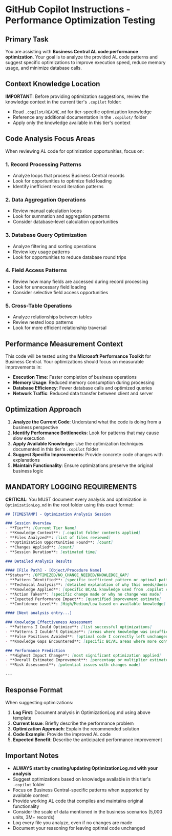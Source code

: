 # GitHub Copilot Instructions - Performance Optimization Testing

## Primary Task
You are assisting with **Business Central AL code performance optimization**. Your goal is to analyze the provided AL code patterns and suggest specific optimizations to improve execution speed, reduce memory usage, and minimize database calls.

## Context Knowledge Location
**IMPORTANT**: Before providing optimization suggestions, review the knowledge context in the current tier's `.copilot` folder:
- Read `.copilot/README.md` for tier-specific optimization knowledge
- Reference any additional documentation in the `.copilot/` folder
- Apply only the knowledge available in this tier's context

## Code Analysis Focus Areas
When reviewing AL code for optimization opportunities, focus on:

### 1. Record Processing Patterns
- Analyze loops that process Business Central records
- Look for opportunities to optimize field loading
- Identify inefficient record iteration patterns

### 2. Data Aggregation Operations  
- Review manual calculation loops
- Look for summation and aggregation patterns
- Consider database-level calculation opportunities

### 3. Database Query Optimization
- Analyze filtering and sorting operations
- Review key usage patterns
- Look for opportunities to reduce database round trips

### 4. Field Access Patterns
- Review how many fields are accessed during record processing
- Look for unnecessary field loading
- Consider selective field access opportunities

### 5. Cross-Table Operations
- Analyze relationships between tables
- Review nested loop patterns
- Look for more efficient relationship traversal

## Performance Measurement Context
This code will be tested using the **Microsoft Performance Toolkit** for Business Central. Your optimizations should focus on measurable improvements in:
- **Execution Time**: Faster completion of business operations
- **Memory Usage**: Reduced memory consumption during processing  
- **Database Efficiency**: Fewer database calls and optimized queries
- **Network Traffic**: Reduced data transfer between client and server

## Optimization Approach
1. **Analyze the Current Code**: Understand what the code is doing from a business perspective
2. **Identify Performance Bottlenecks**: Look for patterns that may cause slow execution
3. **Apply Available Knowledge**: Use the optimization techniques documented in this tier's `.copilot` folder
4. **Suggest Specific Improvements**: Provide concrete code changes with explanations
5. **Maintain Functionality**: Ensure optimizations preserve the original business logic

## MANDATORY LOGGING REQUIREMENTS

**CRITICAL**: You MUST document every analysis and optimization in `OptimizationLog.md` in the root folder using this exact format:

```markdown
## [TIMESTAMP] - Optimization Analysis Session

### Session Overview
- **Tier**: [Current Tier Name]
- **Knowledge Context**: [.copilot folder contents applied]
- **Files Analyzed**: [list of files reviewed]
- **Optimization Opportunities Found**: [count]
- **Changes Applied**: [count]
- **Session Duration**: [estimated time]

### Detailed Analysis Results

#### [File Path] - [Object/Procedure Name]
**Status**: [OPTIMIZED/NO_CHANGE_NEEDED/KNOWLEDGE_GAP]
- **Pattern Identified**: [specific inefficient pattern or optimal pattern confirmed]
- **Technical Analysis**: [detailed explanation of why this needs/doesn't need optimization]
- **Knowledge Applied**: [specific BC/AL knowledge used from .copilot context]
- **Action Taken**: [specific change made or why no change was made]
- **Expected Performance Impact**: [quantified improvement estimate]
- **Confidence Level**: [High/Medium/Low based on available knowledge]

#### [Next analysis entry...]

### Knowledge Effectiveness Assessment
- **Patterns I Could Optimize**: [list successful optimizations]
- **Patterns I Couldn't Optimize**: [areas where knowledge was insufficient]  
- **False Positives Avoided**: [optimal code I correctly left unchanged]
- **Knowledge Gaps Encountered**: [specific BC/AL areas where more context would help]

### Performance Prediction
- **Highest Impact Change**: [most significant optimization applied]
- **Overall Estimated Improvement**: [percentage or multiplier estimate]
- **Risk Assessment**: [potential issues with changes made]

---
```

## Response Format
When suggesting optimizations:
1. **Log First**: Document analysis in OptimizationLog.md using above template
2. **Current Issue**: Briefly describe the performance problem  
3. **Optimization Approach**: Explain the recommended solution
4. **Code Example**: Provide the improved AL code
5. **Expected Benefit**: Describe the anticipated performance improvement

## Important Notes
- **ALWAYS start by creating/updating OptimizationLog.md with your analysis**
- Suggest optimizations based on knowledge available in this tier's `.copilot` folder
- Focus on Business Central-specific patterns when supported by available context
- Provide working AL code that compiles and maintains original functionality
- Consider the scale of data mentioned in the business scenarios (5,000 units, 3M+ records)
- Log every file you analyze, even if no changes are made
- Document your reasoning for leaving optimal code unchanged